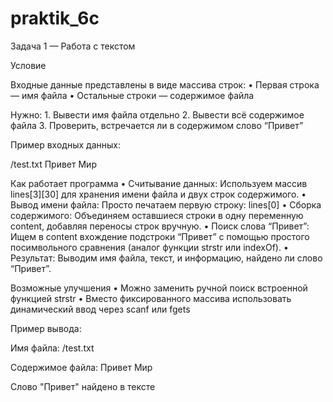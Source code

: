 # praktik_6c

Задача 1 — Работа с текстом

Условие

Входные данные представлены в виде массива строк:
	•	Первая строка — имя файла
	•	Остальные строки — содержимое файла

Нужно:
	1.	Вывести имя файла отдельно
	2.	Вывести всё содержимое файла
	3.	Проверить, встречается ли в содержимом слово “Привет”

Пример входных данных:

/test.txt
Привет
Мир

Как работает программа
	•	Считывание данных:
Используем массив lines[3][30] для хранения имени файла и двух строк содержимого.
	•	Вывод имени файла:
Просто печатаем первую строку: lines[0]
	•	Сборка содержимого:
Объединяем оставшиеся строки в одну переменную content, добавляя переносы строк вручную.
	•	Поиск слова “Привет”:
Ищем в content вхождение подстроки “Привет” с помощью простого посимвольного сравнения (аналог функции strstr или indexOf).
	•	Результат:
Выводим имя файла, текст, и информацию, найдено ли слово “Привет”.

Возможные улучшения
	•	Можно заменить ручной поиск встроенной функцией strstr
	•	Вместо фиксированного массива использовать динамический ввод через scanf или fgets

Пример вывода:

Имя файла: /test.txt

Содержимое файла:
Привет
Мир

Слово "Привет" найдено в тексте

